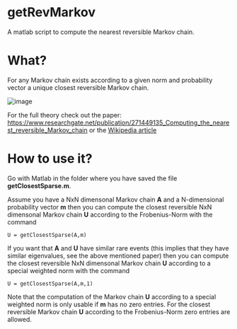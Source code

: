 # getRevMarkov
A matlab script to compute the nearest reversible Markov chain.

# What?
For any Markov chain exists according to a given norm and probability vector a unique closest reversible Markov chain.

![image](https://user-images.githubusercontent.com/1765602/68806665-9259a200-0666-11ea-943b-dc52b16fd2f1.png)

For the full theory check out the paper: https://www.researchgate.net/publication/271449135_Computing_the_nearest_reversible_Markov_chain or the [Wikipedia article](https://en.wikipedia.org/wiki/Markov_chain#Closest_reversible_Markov_chain)

# How to use it?
Go with Matlab in the folder where you have saved the file **getClosestSparse.m**.

Assume you have a NxN dimensonal Markov chain **A** and a N-dimensional probability vector **m** then you can compute the closest reversible NxN dimensonal Markov chain **U** according to the Frobenius-Norm with the command
```
U = getClosestSparse(A,m)
```

If you want that **A** and **U** have similar rare events (this implies that they have similar eigenvalues, see the above mentioned paper) then you can compute the closest reversible NxN dimensonal Markov chain **U** according to a special weighted norm with the command
```
U = getClosestSparse(A,m,1)
```

Note that the computation of the Markov chain **U** according to a special weighted norm is only usable if **m** has no zero entries. For the closest reversible Markov chain **U** according to the Frobenius-Norm zero entries are allowed.

